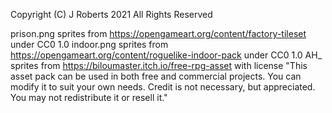Copyright (C) J Roberts 2021 All Rights Reserved


prison.png sprites from https://opengameart.org/content/factory-tileset under CC0 1.0
indoor.png sprites from https://opengameart.org/content/roguelike-indoor-pack under CC0 1.0
AH_ sprites from https://biloumaster.itch.io/free-rpg-asset with license "This asset pack can be used in both free and commercial projects. You can modify it to suit your own needs. Credit is not necessary, but appreciated.  You may not redistribute it or resell it."